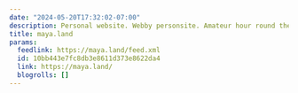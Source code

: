```yaml
---
date: "2024-05-20T17:32:02-07:00"
description: Personal website. Webby personsite. Amateur hour round the clock.
title: maya.land
params:
  feedlink: https://maya.land/feed.xml
  id: 10bb443e7fc8db3e8611d373e8622da4
  link: https://maya.land/
  blogrolls: []
---
```


